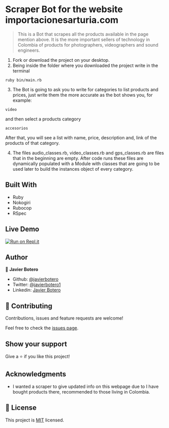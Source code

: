 # Scraper Bot for the website importacionesarturia.com

> This is a Bot that scrapes all the products available in the page mention above. It is the more important sellers of technology in Colombia of products for photographers, videographers and sound engineers.

1. Fork or download the project on your desktop.
2. Being inside the folder where you downloaded the project write in the terminal
```
ruby bin/main.rb
```

3. The Bot is going to ask you to write for categories to list products and prices, just write them the more accurate as the bot shows you, for example:

```
video
```

and then select a products category

```
accesorios
```

After that, you will see a list with name, price, description and, link of the products of that category.

4. The files audio_classes.rb, video_classes.rb and gps_classes.rb are files that in the beginning are empty. After code runs these files are dynamically populated with a Module with classes that are going to be used later to build the instances object of every category.

## Built With

- Ruby
- Nokogiri
- Rubocop
- RSpec

## Live Demo

[![Run on Repl.it](https://repl.it/badge/github/javierbotero/Scraper-bot)](https://repl.it/github/javierbotero/Scraper-bot)

## Author

👤 **Javier Botero**

- Github: [@javierbotero](/github.com/javierbotero)
- Twitter: [@javierbotero1](https://twitter.com/JavierBotero1)
- Linkedin: [Javier Botero](https://www.linkedin.com/in/javier-botero-044686155/)

## 🤝 Contributing

Contributions, issues and feature requests are welcome!

Feel free to check the [issues page](issues/).

## Show your support

Give a ⭐️ if you like this project!

## Acknowledgments

- I wanted a scraper to give updated info on this webpage due to I have bought products there, recommended to those living in Colombia.

## 📝 License

This project is [MIT](lic.url) licensed.